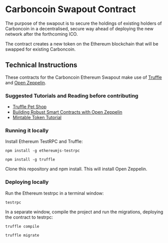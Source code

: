 # Carboncoin Swapout Contract

The purpose of the swapout is to secure the holdings of existing holders of Carboncoin in a decentralised, secure way ahead of deploying the new network after the forthcoming ICO.

The contract creates a new token on the Ethereum blockchain that will be swapped for existing Carboncoin.

## Technical Instructions

These contracts for the Carboncoin Ethereum Swapout make use of [Truffle](truffleframework.com) and [Open Zeppelin](https://openzeppelin.org/).

### Suggested Tutorials and Reading before contributing

* [Truffle Pet Shop](http://truffleframework.com/tutorials/pet-shop)
* [Building Robust Smart Contracts with Open Zeppelin](http://truffleframework.com/tutorials/robust-smart-contracts-with-openzeppelin)
* [Mintable Token Tutorial](https://blog.zeppelin.solutions/how-to-create-token-and-initial-coin-offering-contracts-using-truffle-openzeppelin-1b7a5dae99b6)

### Running it locally

Install Ethereum TestRPC and Truffle:

`npm install -g ethereumjs-testrpc`

`npm install -g truffle`

Clone this repository and npm install. This will install Open Zeppelin.

### Deploying locally

Run the Ethereum testrpc in a terminal window:

`testrpc`

In a separate window, compile the project and run the migrations, deploying the contract to testrpc:

`truffle compile`

`truffle migrate`
